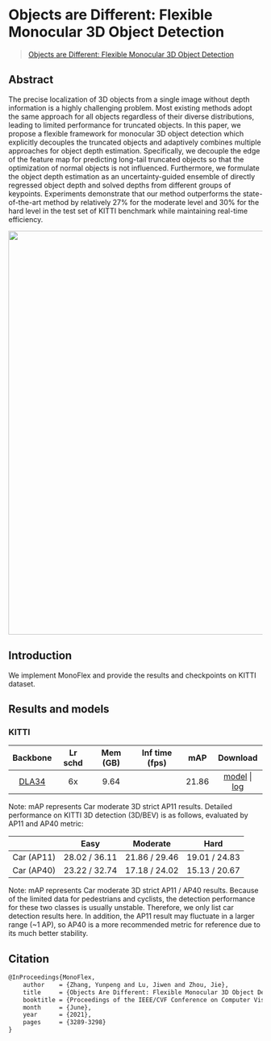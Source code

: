 # Objects are Different: Flexible Monocular 3D Object Detection

> [Objects are Different: Flexible Monocular 3D Object Detection](https://arxiv.org/abs/2104.02323)

<!-- [ALGORITHM] -->

## Abstract

The precise localization of 3D objects from a single image without depth information is a highly challenging problem. Most existing methods adopt the same approach for all objects regardless of their diverse distributions, leading to limited performance for truncated objects. In this paper, we propose a flexible framework for monocular 3D object detection which explicitly decouples the truncated objects and adaptively combines multiple approaches for object depth estimation. Specifically, we decouple the edge of the feature map for predicting long-tail truncated objects so that the optimization of normal objects is not influenced. Furthermore, we formulate the object depth estimation as an uncertainty-guided ensemble of directly regressed object depth and solved depths from different groups of keypoints. Experiments demonstrate that our method outperforms the state-of-the-art method by relatively 27% for the moderate level and 30% for the hard level in the test set of KITTI benchmark while maintaining real-time efficiency.

<div align=center>
<img src="https://user-images.githubusercontent.com/36950400/153138824-d54a7a47-773f-42f9-8a51-b0a71078593e.png" width="800"/>
</div>

## Introduction

We implement MonoFlex and provide the results and checkpoints on KITTI dataset.

## Results and models

### KITTI

|                                Backbone                                 | Lr schd | Mem (GB) | Inf time (fps) |  mAP  |                                                                                                                                                               Download                                                                                                                                                               |
| :---------------------------------------------------------------------: | :-----: | :------: | :------------: | :---: | :----------------------------------------------------------------------------------------------------------------------------------------------------------------------------------------------------------------------------------------------------------------------------------------------------------------------------------: |
| [DLA34](./monoflex_dla34_pytorch_dlaneck_gn-all_2x4_6x_kitti-mono3d.py) |   6x    |   9.64   |                | 21.86 | [model](https://download.openmmlab.com/mmdetection3d/v0.1.0_models/monoflex/monoflex_dla34_pytorch_dlaneck_gn-all_2x4_6x_kitti-mono3d_20211228_027553-d46d9bb0.pth) \| [log](https://download.openmmlab.com/mmdetection3d/v0.1.0_models/monoflex/monoflex_dla34_pytorch_dlaneck_gn-all_2x4_6x_kitti-mono3d_20211228_027553.log.json) |

Note: mAP represents Car moderate 3D strict AP11 results.
Detailed performance on KITTI 3D detection (3D/BEV) is as follows, evaluated by AP11 and AP40 metric:

|            |     Easy      |   Moderate    |     Hard      |
| ---------- | :-----------: | :-----------: | :-----------: |
| Car (AP11) | 28.02 / 36.11 | 21.86 / 29.46 | 19.01 / 24.83 |
| Car (AP40) | 23.22 / 32.74 | 17.18 / 24.02 | 15.13 / 20.67 |

Note: mAP represents Car moderate 3D strict AP11 / AP40 results. Because of the limited data for pedestrians and cyclists, the detection performance for these two classes is usually unstable. Therefore, we only list car detection results here. In addition, the AP11 result may fluctuate in a larger range (~1 AP), so AP40 is a more recommended metric for reference due to its much better stability.

## Citation

```latex
@InProceedings{MonoFlex,
    author    = {Zhang, Yunpeng and Lu, Jiwen and Zhou, Jie},
    title     = {Objects Are Different: Flexible Monocular 3D Object Detection},
    booktitle = {Proceedings of the IEEE/CVF Conference on Computer Vision and Pattern Recognition (CVPR)},
    month     = {June},
    year      = {2021},
    pages     = {3289-3298}
}
```
